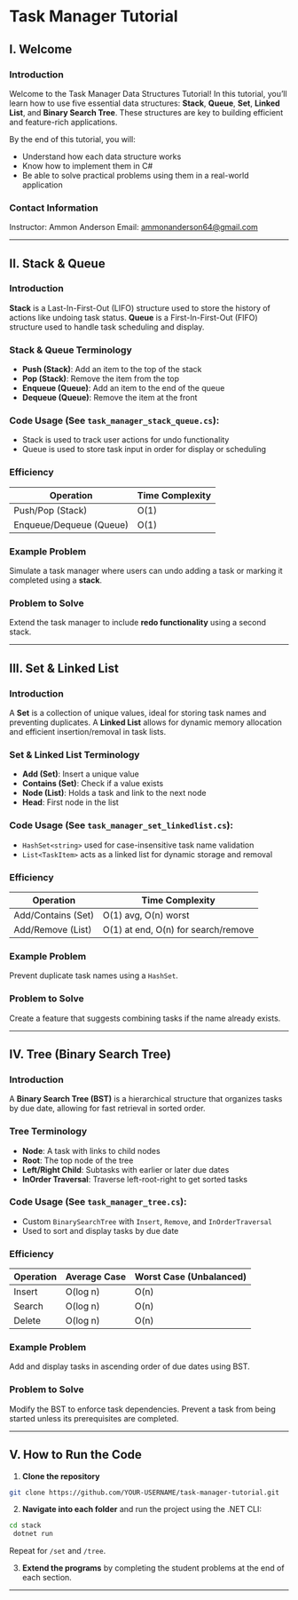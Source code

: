 # Task Manager Tutorial

## I. Welcome

### Introduction

Welcome to the Task Manager Data Structures Tutorial!
In this tutorial, you’ll learn how to use five essential data structures: **Stack**, **Queue**, **Set**, **Linked List**, and **Binary Search Tree**. These structures are key to building efficient and feature-rich applications.

By the end of this tutorial, you will:

* Understand how each data structure works
* Know how to implement them in C#
* Be able to solve practical problems using them in a real-world application

### Contact Information

Instructor: Ammon Anderson
Email: [ammonanderson64@gmail.com](mailto:ammonanderson64@gmail.com)

---

## II. Stack & Queue

### Introduction

**Stack** is a Last-In-First-Out (LIFO) structure used to store the history of actions like undoing task status.
**Queue** is a First-In-First-Out (FIFO) structure used to handle task scheduling and display.

### Stack & Queue Terminology

* **Push (Stack)**: Add an item to the top of the stack
* **Pop (Stack)**: Remove the item from the top
* **Enqueue (Queue)**: Add an item to the end of the queue
* **Dequeue (Queue)**: Remove the item at the front

### Code Usage (See `task_manager_stack_queue.cs`):

* Stack is used to track user actions for undo functionality
* Queue is used to store task input in order for display or scheduling

### Efficiency

| Operation               | Time Complexity |
| ----------------------- | --------------- |
| Push/Pop (Stack)        | O(1)            |
| Enqueue/Dequeue (Queue) | O(1)            |

### Example Problem

Simulate a task manager where users can undo adding a task or marking it completed using a **stack**.

### Problem to Solve

Extend the task manager to include **redo functionality** using a second stack.

---

## III. Set & Linked List

### Introduction

A **Set** is a collection of unique values, ideal for storing task names and preventing duplicates.
A **Linked List** allows for dynamic memory allocation and efficient insertion/removal in task lists.

### Set & Linked List Terminology

* **Add (Set)**: Insert a unique value
* **Contains (Set)**: Check if a value exists
* **Node (List)**: Holds a task and link to the next node
* **Head**: First node in the list

### Code Usage (See `task_manager_set_linkedlist.cs`):

* `HashSet<string>` used for case-insensitive task name validation
* `List<TaskItem>` acts as a linked list for dynamic storage and removal

### Efficiency

| Operation          | Time Complexity                     |
| ------------------ | ----------------------------------- |
| Add/Contains (Set) | O(1) avg, O(n) worst                |
| Add/Remove (List)  | O(1) at end, O(n) for search/remove |

### Example Problem

Prevent duplicate task names using a `HashSet`.

### Problem to Solve

Create a feature that suggests combining tasks if the name already exists.

---

## IV. Tree (Binary Search Tree)

### Introduction

A **Binary Search Tree (BST)** is a hierarchical structure that organizes tasks by due date, allowing for fast retrieval in sorted order.

### Tree Terminology

* **Node**: A task with links to child nodes
* **Root**: The top node of the tree
* **Left/Right Child**: Subtasks with earlier or later due dates
* **InOrder Traversal**: Traverse left-root-right to get sorted tasks

### Code Usage (See `task_manager_tree.cs`):

* Custom `BinarySearchTree` with `Insert`, `Remove`, and `InOrderTraversal`
* Used to sort and display tasks by due date

### Efficiency

| Operation | Average Case | Worst Case (Unbalanced) |
| --------- | ------------ | ----------------------- |
| Insert    | O(log n)     | O(n)                    |
| Search    | O(log n)     | O(n)                    |
| Delete    | O(log n)     | O(n)                    |

### Example Problem

Add and display tasks in ascending order of due dates using BST.

### Problem to Solve

Modify the BST to enforce task dependencies. Prevent a task from being started unless its prerequisites are completed.

---

## V. How to Run the Code

1. **Clone the repository**

```bash
git clone https://github.com/YOUR-USERNAME/task-manager-tutorial.git
```

2. **Navigate into each folder** and run the project using the .NET CLI:

```bash
cd stack
 dotnet run
```

Repeat for `/set` and `/tree`.

3. **Extend the programs** by completing the student problems at the end of each section.

---
